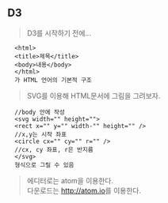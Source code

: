 ## D3

> D3를 시작하기 전에...

      <html>
      <title>제목</title>
      <body>내용</body>
      </html>
      가 HTML 언어의 기본적 구조

> SVG를 이용해 HTML문서에 그림을 그려보자.

      //body 안에 작성
      <svg width="" height="">
      <rect x="" y="" width-"" height="" />
      //x,y는 시작 좌표
      <circle cx="" cy="" r="" />
      //cx, cy 좌표, r은 반지름
      </svg>
      형식으로 그릴 수 있음

> 에디터로는 atom을 이용한다.<br>
> 다운로드는 <http://atom.io>를 이용한다.

